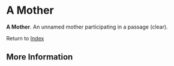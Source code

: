 # A Mother
**A Mother**. 
An unnamed mother participating in a passage (clear). 








Return to [Index](00-Index.md)

## More Information



